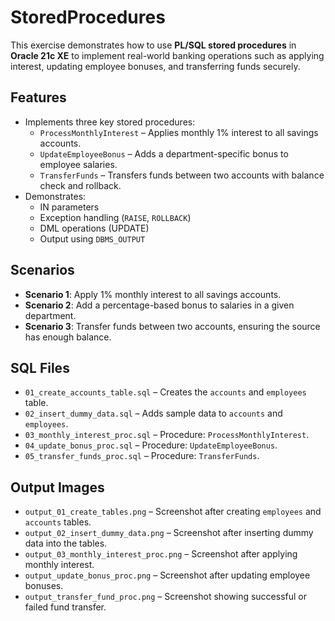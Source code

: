 # StoredProcedures

This exercise demonstrates how to use **PL/SQL stored procedures** in **Oracle 21c XE** to implement real-world banking operations such as applying interest, updating employee bonuses, and transferring funds securely.

## Features
- Implements three key stored procedures:
  - `ProcessMonthlyInterest` – Applies monthly 1% interest to all savings accounts.
  - `UpdateEmployeeBonus` – Adds a department-specific bonus to employee salaries.
  - `TransferFunds` – Transfers funds between two accounts with balance check and rollback.
- Demonstrates:
  - IN parameters
  - Exception handling (`RAISE`, `ROLLBACK`)
  - DML operations (UPDATE)
  - Output using `DBMS_OUTPUT`

## Scenarios
- **Scenario 1**: Apply 1% monthly interest to all savings accounts.
- **Scenario 2**: Add a percentage-based bonus to salaries in a given department.
- **Scenario 3**: Transfer funds between two accounts, ensuring the source has enough balance.

## SQL Files
- `01_create_accounts_table.sql` – Creates the `accounts` and `employees` table.
- `02_insert_dummy_data.sql` – Adds sample data to `accounts` and `employees`.
- `03_monthly_interest_proc.sql` – Procedure: `ProcessMonthlyInterest`.
- `04_update_bonus_proc.sql` – Procedure: `UpdateEmployeeBonus`.
- `05_transfer_funds_proc.sql` – Procedure: `TransferFunds`.


## Output Images
- `output_01_create_tables.png` – Screenshot after creating `employees` and `accounts` tables.
- `output_02_insert_dummy_data.png` – Screenshot after inserting dummy data into the tables.
- `output_03_monthly_interest_proc.png` – Screenshot after applying monthly interest.
- `output_update_bonus_proc.png` – Screenshot after updating employee bonuses.
- `output_transfer_fund_proc.png` – Screenshot showing successful or failed fund transfer.

